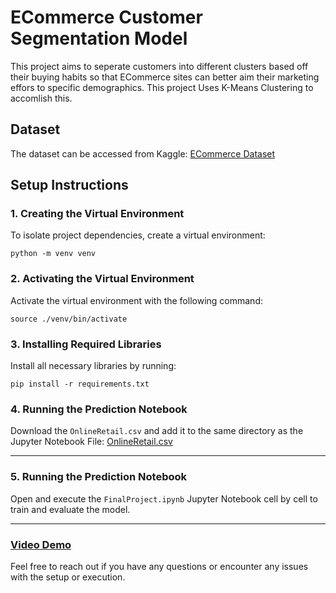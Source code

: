 # ECommerce Customer Segmentation Model

This project aims to seperate customers into different clusters based off their buying habits so that ECommerce sites can better aim their marketing effors to specific demographics. This project Uses K-Means Clustering to accomlish this.

## Dataset

The dataset can be accessed from Kaggle:
[ECommerce Dataset](https://archive.ics.uci.edu/dataset/352/online+retail)

## Setup Instructions

### 1. Creating the Virtual Environment

To isolate project dependencies, create a virtual environment:

```
python -m venv venv
```

### 2. Activating the Virtual Environment

Activate the virtual environment with the following command:

```
source ./venv/bin/activate
```

### 3. Installing Required Libraries

Install all necessary libraries by running:

```
pip install -r requirements.txt
```


### 4. Running the Prediction Notebook


Download the `OnlineRetail.csv` and add it to the same directory as the Jupyter Notebook File: 
[OnlineRetail.csv](https://drive.google.com/file/d/1k-fB3mrmDavRLdq9cWbXyt6saubUe_v7/view?usp=sharing)



---


### 5. Running the Prediction Notebook

Open and execute the `FinalProject.ipynb` Jupyter Notebook cell by cell to train and evaluate the model.

---

### [Video Demo](https://drive.google.com/file/d/1AjHgeNjjBttrFrfH3EcwSRvtzVKKOUbo/view?usp=sharing)




Feel free to reach out if you have any questions or encounter any issues with the setup or execution.
